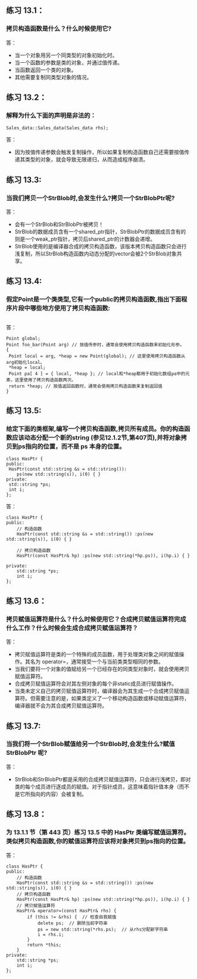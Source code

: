 ## 练习 13.1：
### 拷贝构造函数是什么？什么时候使用它?
答：
* 当一个对象用另一个同类型的对象初始化时。
* 当一个函数的参数是类的对象，并通过值传递。
* 当函数返回一个类的对象。
* 其他需要复制同类型对象的情况。
## 练习 13.2：
### 解释为什么下面的声明是非法的：
```
Sales_data::Sales_data(Sales_data rhs);
```
答：
* 因为按值传递参数会触发复制操作，所以如果复制构造函数自己还需要按值传递其类型的对象，就会导致无限递归，从而造成程序崩溃。
## 练习 13.3:
### 当我们拷贝一个StrBlob时,会发生什么?拷贝一个StrBlobPtr呢?
答：
* 会有一个StrBlob和StrBlobPtr被拷贝！
* StrBlob的数据成员含有一个shared_ptr指针，StrBlobPtr的数据成员含有的则是一个weak_ptr指针，拷贝后shared_ptr的计数器会递增。
* StrBlob使用的是编译器合成的拷贝构造函数，该版本拷贝构造函数只会进行浅复制，所以StrBlob构造函数内动态分配的vector会被2个StrBlob对象共享。
## 练习 13.4:
### 假定Point是一个类类型,它有一个public的拷贝构造函数,指出下面程序片段中哪些地方使用了拷贝构造函数:
```

```
答：
```
Point global;
Point foo_bar(Point arg) // 按值传参时，通常会使用拷贝构造函数来初始化形参。
{
 Point local = arg, *heap = new Point(global); // 这里使用拷贝构造函数从arg初始化local。
 *heap = local;
 Point pa[ 4 ] = { local, *heap }; // local和*heap都用于初始化数组pa中的元素，这里使用了拷贝构造函数两次。
 return *heap; // 按值返回函数时，通常会使用拷贝构造函数来复制返回值
}
```
## 练习 13.5:
### 给定下面的类框架,编写一个拷贝构造函数,拷贝所有成员。你的构造函数应该动态分配一个新的string (参见12.1.2节,第407页),并将对象拷贝到ps指向的位置，而不是 ps 本身的位置。
```
class HasPtr {
public:
 HasPtr(const std::string &s = std::string()):
    ps(new std::string(s)), i(0) { }
private:
 std::string *ps;
 int i;
};
```
答：
```
class HasPtr {
public:
	// 构造函数
	HasPtr(const std::string &s = std::string()) :ps(new std::string(s)), i(0) { }

	// 拷贝构造函数
	HasPtr(const HasPtr& hp) :ps(new std::string(*hp.ps)), i(hp.i) { }

private:
	std::string *ps;
	int i;
};
```
## 练习 13.6：
### 拷贝赋值运算符是什么？什么时候使用它？合成拷贝赋值运算符完成什么工作？什么时候会生成合成拷贝赋值运算符？
答：
* 拷贝赋值运算符是类的一个特殊的成员函数，用于处理类对象之间的赋值操作。其名为 operator=，通常接受一个与当前类类型相同的参数。
* 当我们要将一个对象的值赋给另一个已经存在的同类型对象时，就会使用拷贝赋值运算符。
* 合成拷贝赋值运算符会对其左侧对象的每个非static成员进行赋值操作。
* 当类未定义自己的拷贝赋值运算符时，编译器会为其生成一个合成拷贝赋值运算符。但需要注意的是，如果类定义了一个移动构造函数或移动赋值运算符，编译器就不会为其合成拷贝赋值运算符。
## 练习 13.7:
### 当我们将一个StrBlob赋值给另一个StrBlob时,会发生什么?赋值StrBlobPtr 呢?
答：
* StrBlob和StrBlobPtr都是采用的合成拷贝赋值运算符，只会进行浅拷贝，即对类的每个成员进行逐成员的赋值。对于指针成员，这意味着指针值本身（而不是它所指向的内容）会被复制。
## 练习 13.8：
### 为 13.1.1 节（第 443 页）练习 13.5 中的 HasPtr 类编写赋值运算符。类似拷贝构造函数,你的赋值运算符应该将对象拷贝到ps指向的位置。
答：
```
class HasPtr {
public:
	// 构造函数
	HasPtr(const std::string &s = std::string()) :ps(new std::string(s)), i(0) { }
	// 拷贝构造函数
	HasPtr(const HasPtr& hp) :ps(new std::string(*hp.ps)), i(hp.i) { }
	// 拷贝赋值运算符
	HasPtr& operator=(const HasPtr& rhs) {
		if (this != &rhs) {  // 检查自我赋值
			delete ps;	// 删除当前字符串
			ps = new std::string(*rhs.ps);	// 从rhs分配新字符串
			i = rhs.i;
		}
		return *this;
	}
private:
	std::string *ps;
	int i;
};
```
